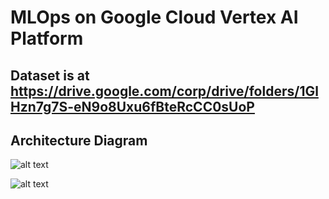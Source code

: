 # MLOps on Google Cloud Vertex AI Platform
## Dataset is at https://drive.google.com/corp/drive/folders/1GlHzn7g7S-eN9o8Uxu6fBteRcCC0sUoP


## Architecture Diagram
![alt text](https://github.com/yantkgcp/vertex/blob/main/CICT.png)



![alt text](https://github.com/yantkgcp/vertex/blob/main/CTCD.png)
